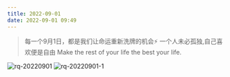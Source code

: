 ```yaml
---
title: 2022-09-01
date: 2022-09-01 09:49
---
```


> 每一个9月1日，都是我们让命运重新洗牌的机会⚡️ ​​​​
> 一个人未必孤独,自己喜欢便是自由
> Make the rest of your life the best your life.

![rq-20220901](http://images.iotop.work/upic/202291-rq-20220901.jpg)
![rq-20220901-1](http://images.iotop.work/upic/202291-rq-20220901-1.jpg)